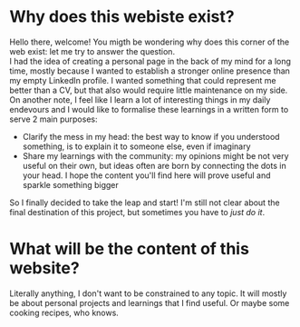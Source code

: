 # Why does this webiste exist?


Hello there, welcome! You migth be wondering why does this corner of the web exist: let me try to answer the question.  
I had the idea of creating a personal page in the back of my mind for a long time, mostly because I wanted to establish a stronger online presence than my empty LinkedIn profile. I wanted something that could represent me better than a CV, but that also would require little maintenance on my side.  
On another note, I feel like I learn a lot of interesting things in my daily endevours and I would like to formalise these learnings in a written form to serve 2 main purposes:
* Clarify the mess in my head: the best way to know if you understood something, is to explain it to someone else, even if imaginary
* Share my learnings with the community: my opinions might be not very useful on their own, but ideas often are born by connecting the dots in your head. I hope the content you'll find here will prove useful and sparkle something bigger

So I finally decided to take the leap and start! I'm still not clear about the final destination of this project, but sometimes you have to _just do it_.

# What will be the content of this website?

Literally anything, I don't want to be constrained to any topic. It will mostly be about personal projects and learnings that I find useful. Or maybe some cooking recipes, who knows.


